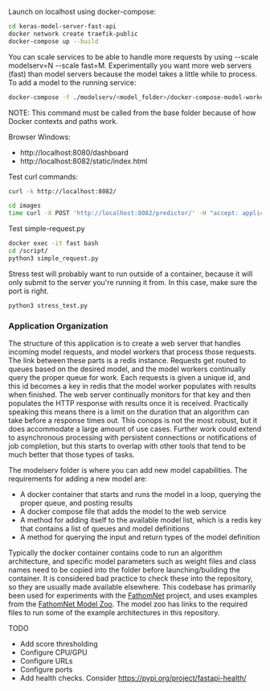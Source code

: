 
Launch on localhost using docker-compose:
```bash
cd keras-model-server-fast-api
docker network create traefik-public
docker-compose up --build
```
You can scale services to be able to handle more requests by using --scale modelserv=N --scale fast=M. Experimentally you want more web servers (fast) than model servers because the model takes a little while to process. To add a model to the running service:
```bash
docker-compose -f ./modelserv/<model_folder>/docker-compose-model-worker.yml -p model-worker-<model_name> up --build modelserv
```
NOTE: This command must be called from the base folder because of how Docker contexts and paths work.

Browser Windows:
- http://localhost:8080/dashboard
- http://localhost:8082/static/index.html

Test curl commands:
```bash
curl -k http://localhost:8082/

cd images
time curl -X POST 'http://localhost:8082/predictor/' -H "accept: application/json" -H "Content-Type: multipart/form-data" -F "file=@00_01_13_13.png;type=image/png"
```

Test simple-request.py
```bash
docker exec -it fast bash
cd /script/
python3 simple_request.py
```

Stress test will probably want to run outside of a container, because it will only submit to the server you're running it from. In this case, make sure the port is right.
```
python3 stress_test.py
```

### Application Organization

The structure of this application is to create a web server that handles incoming model requests, and model workers that process those requests. The link between these parts is a redis instance. Requests get routed to queues based on the desired model, and the model workers continually query the proper queue for work. Each requests is given a unique id, and this id becomes a key in redis that the model worker populates with results when finished. The web server continually monitors for that key and then populates the HTTP response with results once it is received. Practically speaking this means there is a limit on the duration that an algorithm can take before a response times out. This conops is not the most robust, but it does accommodate a large amount of use cases. Further work could extend to asynchronous processing with persistent connections or notifications of job completion, but this starts to overlap with other tools that tend to be much better that those types of tasks.

The modelserv folder is where you can add new model capabilities. The requirements for adding a new model are:

- A docker container that starts and runs the model in a loop, querying the proper queue, and posting results
- A docker compose file that adds the model to the web service
- A method for adding itself to the available model list, which is a redis key that contains a list of queues and model definitions
- A method for querying the input and return types of the model definition

Typically the docker container contains code to run an algorithm architecture, and specific model parameters such as weight files and class names need to be copied into the folder before launching/building the container. It is considered bad practice to check these into the repository, so they are usually made available elsewhere. This codebase has primarily been used for experiments with the [FathomNet](https://fathomnet.org) project, and uses examples from the [FathomNet Model Zoo](https://github.com/fathomnet/models). The model zoo has links to the required files to run some of the example architectures in this repository.

TODO

- Add score thresholding
- Configure CPU/GPU
- Configure URLs
- Configure ports
- Add health checks. Consider https://pypi.org/project/fastapi-health/